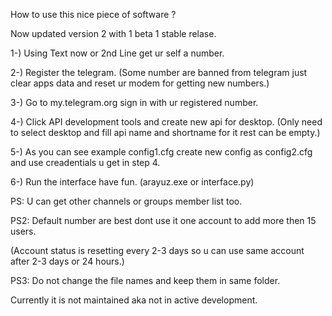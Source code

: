 How to use this nice piece of software ?

Now updated version 2 with 1 beta 1 stable relase.

1-) Using Text now or 2nd Line get ur self a number.

2-) Register the telegram. (Some number are banned from telegram 
just clear apps data and reset ur modem for getting new numbers.)

3-) Go to my.telegram.org sign in with ur registered number.

4-) Click API development tools and create new api for desktop. (Only need to select desktop and fill api name and shortname for it rest can be empty.)

5-) As you can see example config1.cfg create new config as config2.cfg and use creadentials u get in step 4.

6-) Run the interface have fun. (arayuz.exe or interface.py)

 PS: U can get other channels or groups member list too.
 
 PS2: Default number are best dont use it one account to add more then 15 users. 
 
 (Account status is resetting every 2-3 days so u can use same account after 2-3 days or 24 hours.)
 
 PS3: Do not change the file names and keep them in same folder.

Currently it is not maintained aka not in active development.
